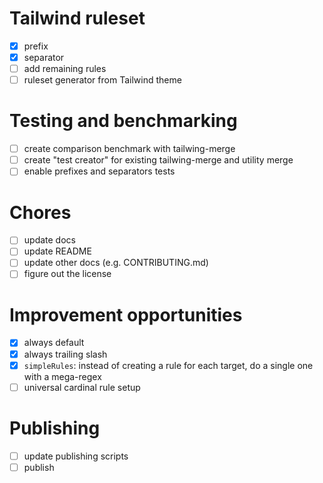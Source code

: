 # Tailwind ruleset

-   [x] prefix
-   [x] separator
-   [ ] add remaining rules
-   [ ] ruleset generator from Tailwind theme

# Testing and benchmarking

-   [ ] create comparison benchmark with tailwing-merge
-   [ ] create "test creator" for existing tailwing-merge and utility merge
-   [ ] enable prefixes and separators tests

# Chores

-   [ ] update docs
-   [ ] update README
-   [ ] update other docs (e.g. CONTRIBUTING.md)
-   [ ] figure out the license

# Improvement opportunities

-   [x] always default
-   [x] always trailing slash
-   [x] `simpleRules`: instead of creating a rule for each target, do a single one with a mega-regex
-   [ ] universal cardinal rule setup

# Publishing

-   [ ] update publishing scripts
-   [ ] publish

